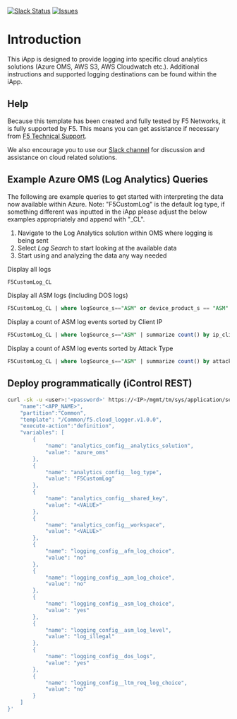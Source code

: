 [![Slack Status](https://f5cloudsolutions.herokuapp.com/badge.svg)](https://f5cloudsolutions.herokuapp.com)
[![Issues](https://img.shields.io/github/issues/f5networks/f5-cloud-iapps.svg)](https://github.com/f5networks/f5-cloud-iapps/issues)

# Introduction

This iApp is designed to provide logging into specific cloud analytics solutions (Azure OMS, AWS S3, AWS Cloudwatch etc.).  Additional instructions and supported logging destinations can be found within the iApp.

## Help

Because this template has been created and fully tested by F5 Networks, it is fully supported by F5. This means you can get assistance if necessary from [F5 Technical Support](https://support.f5.com/csp/article/K40701984).

We also encourage you to use our [Slack channel](https://f5cloudsolutions.herokuapp.com) for discussion and assistance on cloud related solutions.

## Example Azure OMS (Log Analytics) Queries

The following are example queries to get started with interpreting the data now available within Azure. Note: "F5CustomLog" is the default log type, if something different was inputted in the iApp please adjust the below examples appropriately and append with "_CL".

1. Navigate to the Log Analytics solution within OMS where logging is being sent
2. Select *Log Search* to start looking at the available data
3. Start using and analyzing the data any way needed

Display all logs

```sql
F5CustomLog_CL
```

Display all ASM logs (including DOS logs)

```sql
F5CustomLog_CL | where logSource_s=="ASM" or device_product_s == "ASM"
```

Display a count of ASM log events sorted by Client IP

```sql
F5CustomLog_CL | where logSource_s=="ASM" | summarize count() by ip_client_s
```

Display a count of ASM log events sorted by Attack Type

```sql
F5CustomLog_CL | where logSource_s=="ASM" | summarize count() by attack_type_s
```

## Deploy programmatically (iControl REST)

```sh
curl -sk -u <user>:'<password>' https://<IP>/mgmt/tm/sys/application/service/ -H 'Content-Type: application/json' -X POST  -d '{
    "name":"<APP_NAME>",
    "partition":"Common",
    "template": "/Common/f5.cloud_logger.v1.0.0",
    "execute-action":"definition",
    "variables": [
        {
            "name": "analytics_config__analytics_solution",
            "value": "azure_oms"
        },
        {
            "name": "analytics_config__log_type",
            "value": "F5CustomLog"
        },
        {
            "name": "analytics_config__shared_key",
            "value": "<VALUE>"
        },
        {
            "name": "analytics_config__workspace",
            "value": "<VALUE>"
        },
        {
            "name": "logging_config__afm_log_choice",
            "value": "no"
        },
        {
            "name": "logging_config__apm_log_choice",
            "value": "no"
        },
        {
            "name": "logging_config__asm_log_choice",
            "value": "yes"
        },
        {
            "name": "logging_config__asm_log_level",
            "value": "log_illegal"
        },
        {
            "name": "logging_config__dos_logs",
            "value": "yes"
        },
        {
            "name": "logging_config__ltm_req_log_choice",
            "value": "no"
        }
    ]
}'
```